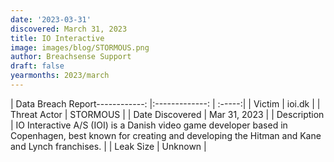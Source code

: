 ```yaml
---
date: '2023-03-31'
discovered: March 31, 2023
title: IO Interactive
image: images/blog/STORMOUS.png
author: Breachsense Support
draft: false
yearmonths: 2023/march
---
```


| Data Breach Report------------:     |:-------------:    | :-----:|
| Victim      |  ioi.dk    | 
| Threat Actor      | STORMOUS      | 
| Date Discovered      | Mar 31, 2023      | 
| Description      | IO Interactive A/S (IOI) is a Danish video game developer based in Copenhagen, best known for creating and developing the Hitman and Kane and Lynch franchises.      | 
| Leak Size      | Unknown      | 

